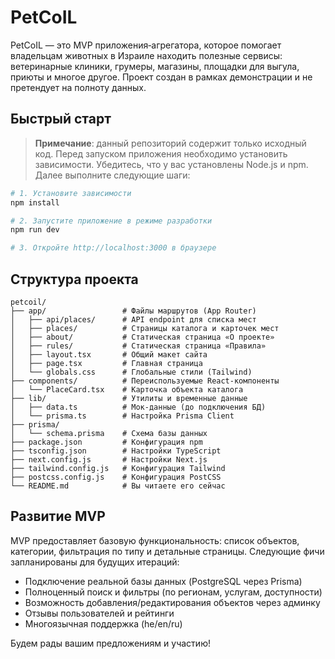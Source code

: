 # PetCoIL

PetCoIL — это MVP приложения‑агрегатора, которое помогает владельцам
животных в Израиле находить полезные сервисы: ветеринарные клиники,
грумеры, магазины, площадки для выгула, приюты и многое другое. Проект
создан в рамках демонстрации и не претендует на полноту данных.

## Быстрый старт

> **Примечание**: данный репозиторий содержит только исходный код. Перед
> запуском приложения необходимо установить зависимости. Убедитесь, что
> у вас установлены Node.js и npm. Далее выполните следующие шаги:

```bash
# 1. Установите зависимости
npm install

# 2. Запустите приложение в режиме разработки
npm run dev

# 3. Откройте http://localhost:3000 в браузере
```

## Структура проекта
```
petcoil/
├── app/                 # Файлы маршрутов (App Router)
│   ├── api/places/      # API endpoint для списка мест
│   ├── places/          # Страницы каталога и карточек мест
│   ├── about/           # Статическая страница «О проекте»
│   ├── rules/           # Статическая страница «Правила»
│   ├── layout.tsx       # Общий макет сайта
│   ├── page.tsx         # Главная страница
│   └── globals.css      # Глобальные стили (Tailwind)
├── components/          # Переиспользуемые React‑компоненты
│   └── PlaceCard.tsx    # Карточка объекта каталога
├── lib/                 # Утилиты и временные данные
│   ├── data.ts          # Мок‑данные (до подключения БД)
│   └── prisma.ts        # Настройка Prisma Client
├── prisma/
│   └── schema.prisma    # Схема базы данных
├── package.json         # Конфигурация npm
├── tsconfig.json        # Настройки TypeScript
├── next.config.js       # Настройки Next.js
├── tailwind.config.js   # Конфигурация Tailwind
├── postcss.config.js    # Конфигурация PostCSS
└── README.md            # Вы читаете его сейчас
```
## Развитие MVP

MVP предоставляет базовую функциональность: список объектов,
категории, фильтрация по типу и детальные страницы. Следующие
фичи запланированы для будущих итераций:

- Подключение реальной базы данных (PostgreSQL через Prisma)
- Полноценный поиск и фильтры (по регионам, услугам, доступности)
- Возможность добавления/редактирования объектов через админку
- Отзывы пользователей и рейтинги
- Многоязычная поддержка (he/en/ru)

Будем рады вашим предложениям и участию!
